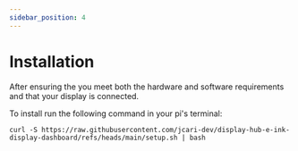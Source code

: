 ```yaml
---
sidebar_position: 4
---
```


# Installation

After ensuring the you meet both the hardware and software requirements and that your display is connected.

To install run the following command in your pi's terminal:

`curl -S https://raw.githubusercontent.com/jcari-dev/display-hub-e-ink-display-dashboard/refs/heads/main/setup.sh | bash`